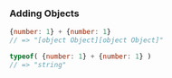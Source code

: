 ### Adding Objects

```js
{number: 1} + {number: 1}
// => "[object Object][object Object]"
```

```js
typeof( {number: 1} + {number: 1} )
// => "string"
```

